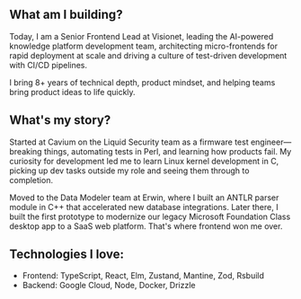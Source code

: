 ## What am I building?
Today, I am a Senior Frontend Lead at Visionet, leading the AI-powered knowledge platform development team, architecting micro-frontends for rapid deployment at scale and driving a culture of test-driven development with CI/CD pipelines.

I bring 8+ years of technical depth, product mindset, and helping teams bring product ideas to life quickly.

## What's my story?
Started at Cavium on the Liquid Security team as a firmware test engineer—breaking things, automating tests in Perl, and learning how products fail. My curiosity for development led me to learn Linux kernel development in C, picking up dev tasks outside my role and seeing them through to completion.

Moved to the Data Modeler team at Erwin, where I built an ANTLR parser module in C++ that accelerated new database integrations. Later there, I built the first prototype to modernize our legacy Microsoft Foundation Class desktop app to a SaaS web platform. That's where frontend won me over.

## Technologies I love:
- Frontend: TypeScript, React, Elm, Zustand, Mantine, Zod, Rsbuild
- Backend: Google Cloud, Node, Docker, Drizzle
